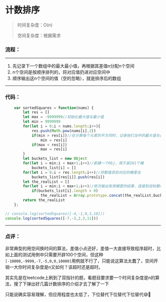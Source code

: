 # 计数排序

> 时间复杂度：O(n)
>
> 空间复杂度：根据需求

### 流程：

------

1. 先记录下一个数组中的最大最小值，再根据其差值n分配n个空间
2. n个空间是按顺序排列的，将对应值扔进对应空间中
3. 顺序输出这n个空间的值（空的忽略），就是排序后的数组

------

### 代码：

```javascript
    var sortedSquares = function(nums) {
        let res = []
        let max = -9999999//初始化最大值与最小值 
        let min = 9999999
        for(let i = 0;i < nums.length;i++){
            res.push(Math.pow(nums[i],2))
            if(min > res[i])//在计算每个元素的平方同时，记录他们当中的最大值与最小值
                min = res[i]
            if(max < res[i])
                max = res[i]
        }
        let buckets_list = new Object
        for(let i = min;i < max+1;i++)//新建一个Obj，用于装101个桶
            buckets_list[i] = []
        for(let i = 0;i < res.length;i++)//将数值丢到对应的桶里去
            buckets_list[res[i]].push(res[i])
        let the_realList = []
        for(let i = min;i < max+1;i++)//依次输出有效桶里的结果，连接到目标数组中
            if(buckets_list[i].length > 0)
                the_realList = Array.prototype.concat(the_realList,buckets_list[i])
        return the_realList
    };

// console.log(sortedSquares([-4,-1,0,3,10]))
console.log(sortedSquares([-7,-3,2,3,11]))

```

------

### 点评：

非常典型的用空间换时间的算法，差值小点还好，差值一大直接导致程序超时，比如上面的测试用例中只需要开辟100个空间，但这种`[-10000,-9999,-7,-5,0,0,10000]`用例就不行了，只能说这算法太蠢了，空间开销一大你时间复杂度是n又如何？该超时还是超时。

其实先是在leetcode上刷到了双指针的题，看题目要求要一个时间复杂度是n的算法，搜了下弹出好几篇计数排序的介绍才去了解了一下

只能说确实容易理解，但应用程度也太低了，下位替代下位替代下位替代😅🖕